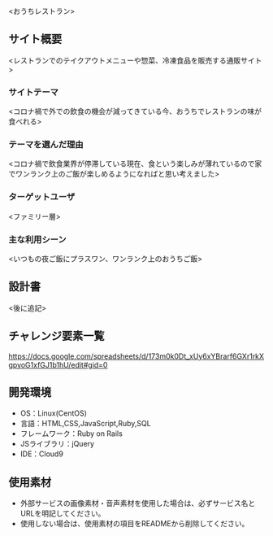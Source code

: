  <おうちレストラン>

## サイト概要
<レストランでのテイクアウトメニューや惣菜、冷凍食品を販売する通販サイト>

### サイトテーマ
<コロナ禍で外での飲食の機会が減ってきている今、おうちでレストランの味が食べれる>

### テーマを選んだ理由
<コロナ禍で飲食業界が停滞している現在、食という楽しみが薄れているので家でワンランク上のご飯が楽しめるようになればと思い考えました>

### ターゲットユーザ
<ファミリー層>

### 主な利用シーン
<いつもの夜ご飯にプラスワン、ワンランク上のおうちご飯>

## 設計書
<後に追記>

## チャレンジ要素一覧
<https://docs.google.com/spreadsheets/d/173m0k0Dt_xUy6xYBrarf6GXr1rkXgpyoG1xfGJ1b1hU/edit#gid=0>

## 開発環境
- OS：Linux(CentOS)
- 言語：HTML,CSS,JavaScript,Ruby,SQL
- フレームワーク：Ruby on Rails
- JSライブラリ：jQuery
- IDE：Cloud9

## 使用素材
- 外部サービスの画像素材・音声素材を使用した場合は、必ずサービス名とURLを明記してください。
- 使用しない場合は、使用素材の項目をREADMEから削除してください。